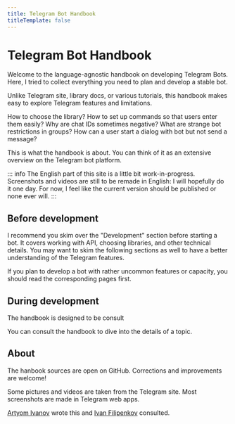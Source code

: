 ```yaml
---
title: Telegram Bot Handbook
titleTemplate: false
---
```


<script setup>
import SidebarButton from '../.vitepress/theme/SidebarButton.vue';
</script>

# Telegram Bot Handbook

Welcome to the language-agnostic handbook on developing Telegram Bots. 
Here, I tried to collect everything you need to plan and develop a stable bot.

Unlike Telegram site, library docs, or various tutorials, this handbook makes easy
to explore Telegram features and limitations.

How to choose the library? How to set up commands so that users enter them easily? 
Why are chat IDs sometimes negative?
What are strange bot restrictions in groups? How can a user start a dialog with bot but not send a message?

This is what the handbook is about. You can think of it as an extensive overview on the Telegram bot platform.

::: info
The English part of this site is a little bit work-in-progress. Screenshots and videos are still to be
remade in English: I will hopefully do it one day. For now, 
I feel like the current version should be published or none ever will. 
:::


<SidebarButton/>

## Before development

I recommend you skim over the "Development" section before starting a bot. It covers working with API,
choosing libraries, and other technical details. You may want to skim the following sections as well to have
a better understanding of the Telegram features.

If you plan to develop a bot with rather uncommon features or capacity, you should read the corresponding pages first.

## During development

The handbook is designed to be consult

You can consult the handbook to dive into the details of a topic.

## About

The hanbook sources are open on GitHub. Corrections and improvements are welcome!

Some pictures and videos are taken from the Telegram site. Most screenshots are made in Telegram web apps.

[Artyom Ivanov](https://t.me/tm_a_t) wrote this and [Ivan Filipenkov](https://t.me/vanutp) consulted.
